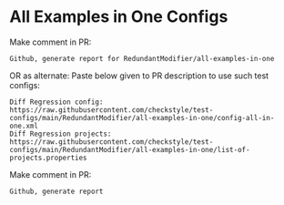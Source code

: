 # All Examples in One Configs
Make comment in PR:
```
Github, generate report for RedundantModifier/all-examples-in-one
```
OR as alternate:
Paste below given to PR description to use such test configs:
```
Diff Regression config: https://raw.githubusercontent.com/checkstyle/test-configs/main/RedundantModifier/all-examples-in-one/config-all-in-one.xml
Diff Regression projects: https://raw.githubusercontent.com/checkstyle/test-configs/main/RedundantModifier/all-examples-in-one/list-of-projects.properties
```
Make comment in PR:
```
Github, generate report
```

